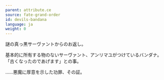 ```yaml
---
parent: attribute.ce
source: fate-grand-order
id: devils-bandana
language: ja
weight: 0
---
```


謎の真っ黒サーヴァントからのお返し。

基本的に所有する物のないサーヴァント、アンリマユがつけているバンダナ。
「古くなったのであげます」との事。

……悪魔に厚意を示した功罪、その証。
